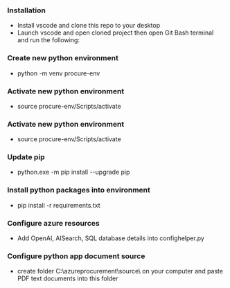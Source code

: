 ### Installation
-   Install vscode and clone this repo to your desktop
-   Launch vscode and open cloned project then open Git Bash terminal and run the following:

### Create new python environment
-   python -m venv procure-env

### Activate new python environment
-   source procure-env/Scripts/activate

### Activate new python environment
-   source procure-env/Scripts/activate

### Update pip
-   python.exe -m pip install --upgrade pip

### Install python packages into environment
-   pip install -r requirements.txt

### Configure azure resources
-   Add OpenAI, AISearch, SQL database details into confighelper.py

### Configure python app document source
-   create folder C:\\azureprocurement\\source\\ on your computer and paste PDF text documents into this folder